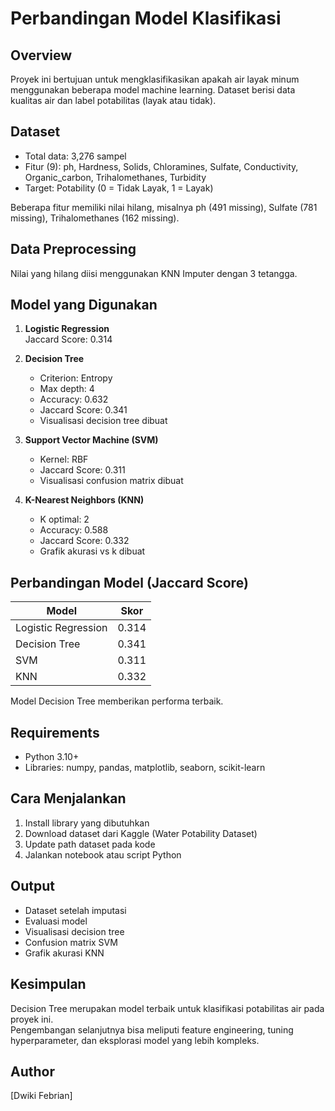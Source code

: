 # Perbandingan Model Klasifikasi

## Overview
Proyek ini bertujuan untuk mengklasifikasikan apakah air layak minum menggunakan beberapa model machine learning. Dataset berisi data kualitas air dan label potabilitas (layak atau tidak).

## Dataset
- Total data: 3,276 sampel
- Fitur (9): ph, Hardness, Solids, Chloramines, Sulfate, Conductivity, Organic_carbon, Trihalomethanes, Turbidity
- Target: Potability (0 = Tidak Layak, 1 = Layak)

Beberapa fitur memiliki nilai hilang, misalnya ph (491 missing), Sulfate (781 missing), Trihalomethanes (162 missing).

## Data Preprocessing
Nilai yang hilang diisi menggunakan KNN Imputer dengan 3 tetangga.

## Model yang Digunakan
1. **Logistic Regression**  
   Jaccard Score: 0.314

2. **Decision Tree**  
   - Criterion: Entropy  
   - Max depth: 4  
   - Accuracy: 0.632  
   - Jaccard Score: 0.341  
   - Visualisasi decision tree dibuat

3. **Support Vector Machine (SVM)**  
   - Kernel: RBF  
   - Jaccard Score: 0.311  
   - Visualisasi confusion matrix dibuat

4. **K-Nearest Neighbors (KNN)**  
   - K optimal: 2  
   - Accuracy: 0.588  
   - Jaccard Score: 0.332  
   - Grafik akurasi vs k dibuat

## Perbandingan Model (Jaccard Score)
| Model              | Skor   |
|--------------------|--------|
| Logistic Regression | 0.314  |
| Decision Tree      | 0.341  |
| SVM                | 0.311  |
| KNN                | 0.332  |

Model Decision Tree memberikan performa terbaik.

## Requirements
- Python 3.10+
- Libraries: numpy, pandas, matplotlib, seaborn, scikit-learn

## Cara Menjalankan
1. Install library yang dibutuhkan  
2. Download dataset dari Kaggle (Water Potability Dataset)  
3. Update path dataset pada kode  
4. Jalankan notebook atau script Python

## Output
- Dataset setelah imputasi  
- Evaluasi model  
- Visualisasi decision tree  
- Confusion matrix SVM  
- Grafik akurasi KNN

## Kesimpulan
Decision Tree merupakan model terbaik untuk klasifikasi potabilitas air pada proyek ini.  
Pengembangan selanjutnya bisa meliputi feature engineering, tuning hyperparameter, dan eksplorasi model yang lebih kompleks.

## Author
[Dwiki Febrian]
